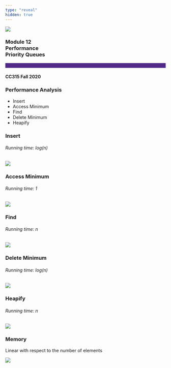 ```yaml
---
type: "reveal"
hidden: true
---
```


<section>
<img class="stretch plain" src="/images/core-logo-on-white.png">
<h3> Module 12 <br> Performance <br> Priority Queues</h3>
<hr style="height:15px;color:512888;background-color:512888;">
<h4>CC315 Fall 2020</h4>
</section>

<section>
<h3>Performance Analysis</h3>
<ul>
<li>Insert</li>
<li>Access Minimum</li>
<li>Find</li>
<li>Delete Minimum</li>
<li>Heapify</li>
</ul>
</section>

<section>
<h3>Insert</h3>
<h6>Running time: log(n)</h6>
<img class="stretch plain" src="/images/315_12_HEAP.svg">
</section>

<section>
<h3>Access Minimum</h3>
<h6>Running time: 1</h6>
<img class="stretch plain" src="/images/315_12_HEAP.svg">
</section>

<section>
<h3>Find</h3>
<h6>Running time: n</h6>
<img class="stretch plain" src="/images/315_12_HEAP.svg">
</section>

<section>
<h3>Delete Minimum</h3>
<h6>Running time: log(n)</h6>
<img class="stretch plain" src="/images/315_12_HEAP.svg">
</section>


<section>
<h3>Heapify</h3>
<h6>Running time: n</h6>
<img class="stretch plain" src="/images/315_12_HEAP.svg">
</section>


<section>
<h3>Memory</h3>
<p>Linear with respect to the number of elements</p>
<img class="stretch plain" src="/images/315_12_HEAP.svg">
</section>
